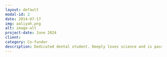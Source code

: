 ```yaml
---
layout: default
modal-id: 2
date: 2014-07-17
img: aaliyah.png
alt: image-alt
project-date: June 2024
client: 
category: Co-funder
description: Dedicated dental student. Deeply loves science and is passionate about exploring the world; also loves connecting with people on X. Curious and enthusiastic.
---
```


